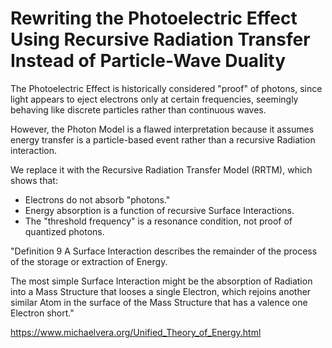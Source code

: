 # Rewriting the Photoelectric Effect Using Recursive Radiation Transfer Instead of Particle-Wave Duality

The Photoelectric Effect is historically considered "proof" of photons, since light appears to eject electrons only at certain frequencies, seemingly behaving like discrete particles rather than continuous waves.

However, the Photon Model is a flawed interpretation because it assumes energy transfer is a particle-based event rather than a recursive Radiation interaction.

We replace it with the Recursive Radiation Transfer Model (RRTM), which shows that:
* Electrons do not absorb "photons."
* Energy absorption is a function of recursive Surface Interactions.
* The "threshold frequency" is a resonance condition, not proof of quantized photons.

"Definition 9   A Surface Interaction describes the remainder of the process of the storage or extraction of Energy.

The most simple Surface Interaction might be the absorption of Radiation into a Mass Structure that looses a single Electron, which rejoins another similar Atom in the surface of the Mass Structure that has a valence one Electron short." 

https://www.michaelvera.org/Unified_Theory_of_Energy.html
